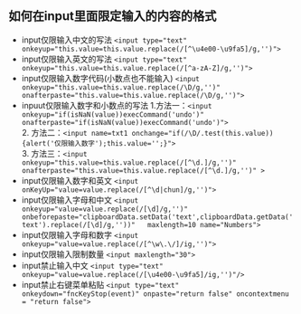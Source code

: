 ## 如何在input里面限定输入的内容的格式
* input仅限输入中文的写法
`<input type="text" onkeyup="this.value=this.value.replace(/[^\u4e00-\u9fa5]/g,'')">` 
*  input仅限输入英文的写法
`<input type="text" onkeyup="this.value=this.value.replace(/[^a-zA-Z]/g,'')"> `
* input仅限输入数字代码(小数点也不能输入)
`<input onkeyup="this.value=this.value.replace(/\D/g,'')" onafterpaste="this.value=this.value.replace(/\D/g,'')">  `
* inpuut仅限输入数字和小数点的写法
  1.方法一：`<input onkeyup="if(isNaN(value))execCommand('undo')" onafterpaste="if(isNaN(value))execCommand('undo')">`  
  2. 方法二：`<input name=txt1 onchange="if(/\D/.test(this.value)){alert('仅限输入数字');this.value='';}">`  
  3. 方法三：`<input onkeyup="this.value=this.value.replace(/[^\d.]/g,'')" onafterpaste="this.value=this.value.replace(/[^\d.]/g,'')" >`
* input仅限输入数字和英文
`<input onKeyUp="value=value.replace(/[^\d|chun]/g,'')">  `
* input仅限输入字母和中文
`<input onkeyup="value=value.replace(/[\d]/g,'')" onbeforepaste="clipboardData.setData('text',clipboardData.getData('text').replace(/[\d]/g,''))"   maxlength=10 name="Numbers">`
* input仅限输入字母和数字
`<input onkeyup="value=value.replace(/[^\w\.\/]/ig,'')">`
* input仅限输入限制数量
`<input maxlength="30">`
* input禁止输入中文
`<input type="text" onkeyup="value=value.replace(/[\u4e00-\u9fa5]/ig,'')"/> `
* input禁止右键菜单粘贴
`<input type="text" onkeydown="fncKeyStop(event)" onpaste="return false" oncontextmenu = "return false">`
